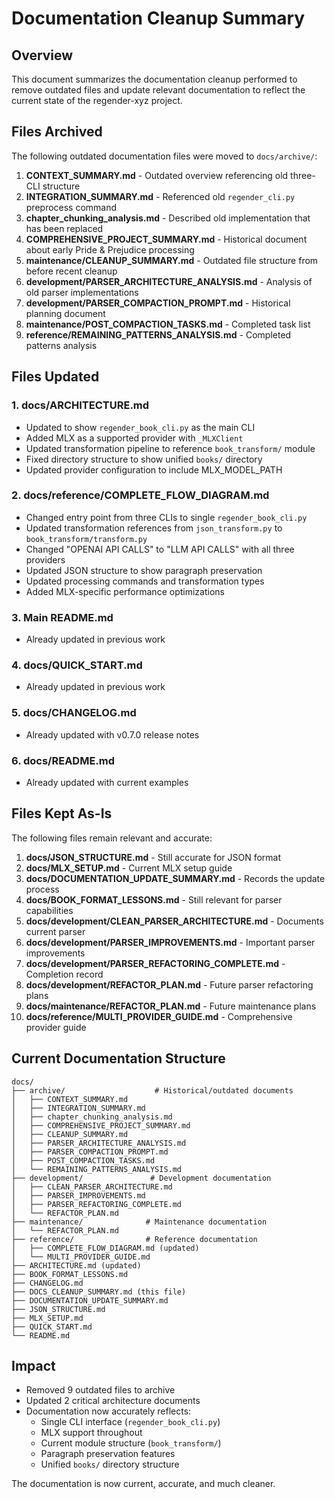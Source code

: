 # Documentation Cleanup Summary

## Overview

This document summarizes the documentation cleanup performed to remove outdated files and update relevant documentation to reflect the current state of the regender-xyz project.

## Files Archived

The following outdated documentation files were moved to `docs/archive/`:

1. **CONTEXT_SUMMARY.md** - Outdated overview referencing old three-CLI structure
2. **INTEGRATION_SUMMARY.md** - Referenced old `regender_cli.py` preprocess command
3. **chapter_chunking_analysis.md** - Described old implementation that has been replaced
4. **COMPREHENSIVE_PROJECT_SUMMARY.md** - Historical document about early Pride & Prejudice processing
5. **maintenance/CLEANUP_SUMMARY.md** - Outdated file structure from before recent cleanup
6. **development/PARSER_ARCHITECTURE_ANALYSIS.md** - Analysis of old parser implementations
7. **development/PARSER_COMPACTION_PROMPT.md** - Historical planning document
8. **maintenance/POST_COMPACTION_TASKS.md** - Completed task list
9. **reference/REMAINING_PATTERNS_ANALYSIS.md** - Completed patterns analysis

## Files Updated

### 1. **docs/ARCHITECTURE.md**
- Updated to show `regender_book_cli.py` as the main CLI
- Added MLX as a supported provider with `_MLXClient`
- Updated transformation pipeline to reference `book_transform/` module
- Fixed directory structure to show unified `books/` directory
- Updated provider configuration to include MLX_MODEL_PATH

### 2. **docs/reference/COMPLETE_FLOW_DIAGRAM.md**
- Changed entry point from three CLIs to single `regender_book_cli.py`
- Updated transformation references from `json_transform.py` to `book_transform/transform.py`
- Changed "OPENAI API CALLS" to "LLM API CALLS" with all three providers
- Updated JSON structure to show paragraph preservation
- Updated processing commands and transformation types
- Added MLX-specific performance optimizations

### 3. **Main README.md**
- Already updated in previous work

### 4. **docs/QUICK_START.md**
- Already updated in previous work

### 5. **docs/CHANGELOG.md**
- Already updated with v0.7.0 release notes

### 6. **docs/README.md**
- Already updated with current examples

## Files Kept As-Is

The following files remain relevant and accurate:

1. **docs/JSON_STRUCTURE.md** - Still accurate for JSON format
2. **docs/MLX_SETUP.md** - Current MLX setup guide
3. **docs/DOCUMENTATION_UPDATE_SUMMARY.md** - Records the update process
4. **docs/BOOK_FORMAT_LESSONS.md** - Still relevant for parser capabilities
5. **docs/development/CLEAN_PARSER_ARCHITECTURE.md** - Documents current parser
6. **docs/development/PARSER_IMPROVEMENTS.md** - Important parser improvements
7. **docs/development/PARSER_REFACTORING_COMPLETE.md** - Completion record
8. **docs/development/REFACTOR_PLAN.md** - Future parser refactoring plans
9. **docs/maintenance/REFACTOR_PLAN.md** - Future maintenance plans
10. **docs/reference/MULTI_PROVIDER_GUIDE.md** - Comprehensive provider guide

## Current Documentation Structure

```
docs/
├── archive/                    # Historical/outdated documents
│   ├── CONTEXT_SUMMARY.md
│   ├── INTEGRATION_SUMMARY.md
│   ├── chapter_chunking_analysis.md
│   ├── COMPREHENSIVE_PROJECT_SUMMARY.md
│   ├── CLEANUP_SUMMARY.md
│   ├── PARSER_ARCHITECTURE_ANALYSIS.md
│   ├── PARSER_COMPACTION_PROMPT.md
│   ├── POST_COMPACTION_TASKS.md
│   └── REMAINING_PATTERNS_ANALYSIS.md
├── development/               # Development documentation
│   ├── CLEAN_PARSER_ARCHITECTURE.md
│   ├── PARSER_IMPROVEMENTS.md
│   ├── PARSER_REFACTORING_COMPLETE.md
│   └── REFACTOR_PLAN.md
├── maintenance/              # Maintenance documentation
│   └── REFACTOR_PLAN.md
├── reference/                # Reference documentation
│   ├── COMPLETE_FLOW_DIAGRAM.md (updated)
│   └── MULTI_PROVIDER_GUIDE.md
├── ARCHITECTURE.md (updated)
├── BOOK_FORMAT_LESSONS.md
├── CHANGELOG.md
├── DOCS_CLEANUP_SUMMARY.md (this file)
├── DOCUMENTATION_UPDATE_SUMMARY.md
├── JSON_STRUCTURE.md
├── MLX_SETUP.md
├── QUICK_START.md
└── README.md
```

## Impact

- Removed 9 outdated files to archive
- Updated 2 critical architecture documents
- Documentation now accurately reflects:
  - Single CLI interface (`regender_book_cli.py`)
  - MLX support throughout
  - Current module structure (`book_transform/`)
  - Paragraph preservation features
  - Unified `books/` directory structure

The documentation is now current, accurate, and much cleaner.